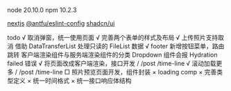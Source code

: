 node 20.10.0
npm 10.2.3

[nextjs](https://nextjs.org/docs/getting-started/installation)
[@antfu/eslint-config](https://github.com/antfu/eslint-config)
[shadcn/ui](https://ui.shadcn.com/docs/installation/next)

todo
√ 取消弹窗，统一使用页面
√ 完善两个表单的样式及布局
√ 上传照片支持取消
  借助 DataTransferList 处理只读的 FileList 数据
√ footer 新增按钮菜单，路由跳转
  客户端渲染组件与服务端渲染组件的分类
  Dropdown 组件会报 Hydration failed 错误
√ 将页面改成客户端渲染，接口开发
  /
  /post
  /time-line
√ 滚动加载更多
  /
  /post
  /time-line
□ 照片预览页面开发，组件封装
× loading comp
× 完善类型定义
× 统一时间格式
× 统一接口响应体结构
